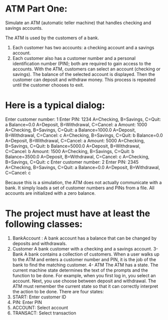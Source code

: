 # ATM Part One:
Simulate an ATM (automatic teller machine) that handles checking
and savings accounts.

The ATM is used by the customers of a bank. 
1) Each customer has two accounts: a checking account and a savings account. 
2) Each customer also has a customer number and a personal identification number (PIN);
both are required to gain access to the accounts. With the ATM, customers can
select an account (checking or savings). The balance of the selected account is displayed. Then
the customer can deposit and withdraw money. This process is repeated until the customer
chooses to exit.


# Here is a typical dialog:

Enter customer number: 1
Enter PIN: 1234
A=Checking, B=Savings, C=Quit: a
Balance=0.0
A=Deposit, B=Withdrawal, C=Cancel: a
Amount: 1000
A=Checking, B=Savings, C=Quit: a
Balance=1000.0
A=Deposit, B=Withdrawal, C=Cancel: c
A=Checking, B=Savings, C=Quit: b
Balance=0.0
A=Deposit, B=Withdrawal, C=Cancel: a
Amount: 5000
A=Checking, B=Savings, C=Quit: b
Balance=5000.0
A=Deposit, B=Withdrawal, C=Cancel: b
Amount: 1500
A=Checking, B=Savings, C=Quit: b
Balance=3500.0
A=Deposit, B=Withdrawal, C=Cancel: c
A=Checking, B=Savings, C=Quit: c
Enter customer number: 2
Enter PIN: 2345
A=Checking, B=Savings, C=Quit: a
Balance=0.0
A=Deposit, B=Withdrawal, C=Cancel: c

Because this is a simulation, the ATM does not actually communicate with a bank. It simply loads
a set of customer numbers and PINs from a file. All accounts are initialized with a zero balance.

# The project must have at least the following classes:
1. BankAccount :
A bank account has a balance that can be changed by deposits and withdrawals.
2. Customer
A bank customer with a checking and a savings account.
3- Bank
A bank contains a collection of customers. When a user walks up to the ATM and enters
a customer number and PIN, it is the job of the bank to find the matching customer.
4- ATM
The ATM has a state. The current machine state determines the text of the prompts and
the function to be done. For example, when you first log in, you select an account. Next,
you use choose between deposit and withdrawal. The ATM must remember the current
state so that it can correctly interpret the action to be done. There are four states:
1. START: Enter customer ID
2. PIN: Enter PIN
3. ACCOUNT: Select account
4. TRANSACT: Select transaction
